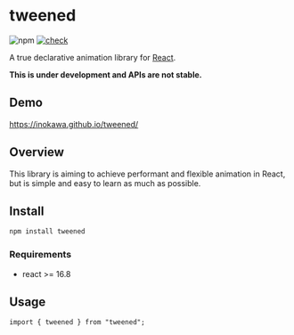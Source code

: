 # tweened

![npm](https://img.shields.io/npm/v/tweened) [![check](https://github.com/inokawa/tweened/actions/workflows/check.yml/badge.svg)](https://github.com/inokawa/tweened/actions/workflows/check.yml)

A true declarative animation library for [React](https://github.com/facebook/react).

**This is under development and APIs are not stable.**

## Demo

https://inokawa.github.io/tweened/

## Overview

This library is aiming to achieve performant and flexible animation in React, but is simple and easy to learn as much as possible.

## Install

```sh
npm install tweened
```

### Requirements

- react >= 16.8

## Usage

```tsx
import { tweened } from "tweened";
```
